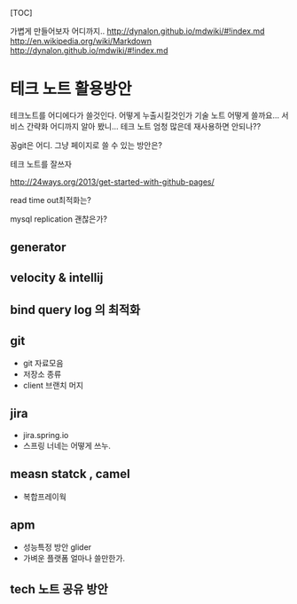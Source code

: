 [TOC]

가볍게 만들어보자 어디까지..
http://dynalon.github.io/mdwiki/#!index.md
http://en.wikipedia.org/wiki/Markdown
http://dynalon.github.io/mdwiki/#!index.md

# 테크 노트 활용방안
테크노트를 어디에다가 쓸것인다. 어떻게 누출시킬것인가
기술 노트 어떻게 쓸까요...
서비스 간략화 어디까지 알아 봤니...
테크 노트 엄청 많은데 재사용하면 안되나??

꽁git은 어디. 그냥 페이지로 쓸 수 있는 방안은?

테크 노트를 잘쓰자

http://24ways.org/2013/get-started-with-github-pages/


read time out최적화는?

mysql replication 괜찮은가?

## generator

## velocity & intellij

## bind query log 의 최적화

## git
- git 자료모음
- 저장소 종류
- client 브랜치 머지

## jira
- jira.spring.io
- 스프링 너네는 어떻게 쓰누.

## measn statck , camel
- 복합프레이웍

## apm
- 성능특정 방안 glider
- 가벼운 플랫폼 얼마나 쓸만한가.

## tech 노트 공유 방안


